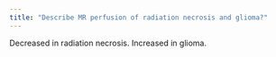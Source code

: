 ```yaml
---
title: "Describe MR perfusion of radiation necrosis and glioma?"
---
```

Decreased in radiation necrosis. Increased in glioma.

